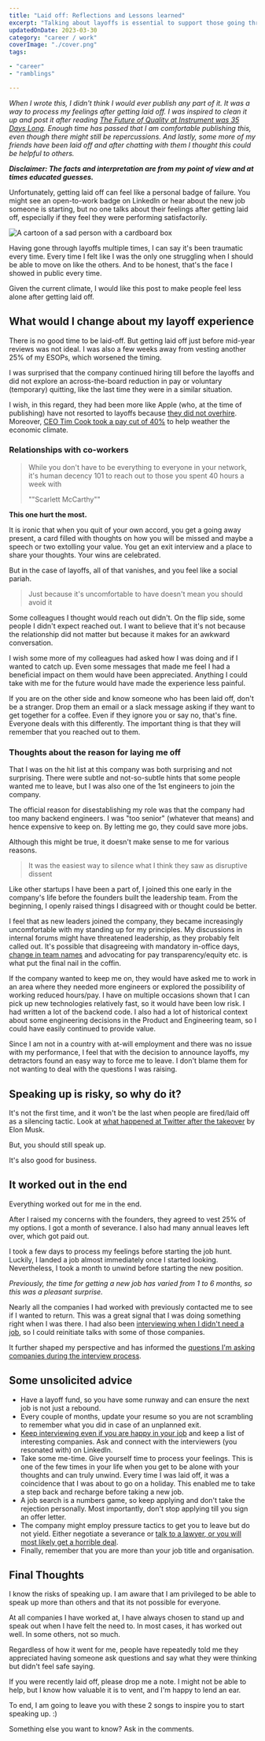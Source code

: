 ```yaml
---
title: "Laid off: Reflections and Lessons learned"
excerpt: "Talking about layoffs is essential to support those going through it. Reflections and Lessons learned after getting laid off again"
updatedOnDate: 2023-03-30
category: "career / work"
coverImage: "./cover.png"
tags:

- "career"
- "ramblings"

---
```


_When I wrote this, I didn't think I would ever publish any part of it. It was a way to process my feelings after getting laid off. I was inspired to clean it up and post it after reading [The Future of Quality at Instrument was 35 Days Long](https://angelariggs.github.io/articles/thirty-five-days). Enough time has passed that I am comfortable publishing this, even though there might still be repercussions. And lastly, some more of my friends have been laid off and after chatting with them I thought this could be helpful to others._

_**Disclaimer: The facts and interpretation are from my point of view and at times educated guesses.**_

Unfortunately, getting laid off can feel like a personal badge of failure. You might see an open-to-work badge on LinkedIn or hear about the new job someone is starting, but no one talks about their feelings after getting laid off, especially if they feel they were performing satisfactorily.

![A cartoon of a sad person with a cardboard box](./cover.png)

Having gone through layoffs multiple times, I can say it's been traumatic every time. Every time I felt like I was the only one struggling when I should be able to move on like the others. And to be honest, that's the face I showed in public every time.

Given the current climate, I would like this post to make people feel less alone after getting laid off.

## What would I change about my layoff experience

There is no good time to be laid-off. But getting laid off just before mid-year reviews was not ideal. I was also a few weeks away from vesting another 25% of my ESOPs, which worsened the timing.

I was surprised that the company continued hiring till before the layoffs and did not explore an across-the-board reduction in pay or voluntary (temporary) quitting, like the last time they were in a similar situation.

I wish, in this regard, they had been more like Apple (who, at the time of publishing) have not resorted to layoffs because [they did not overhire](https://blog.pragmaticengineer.com/apple-job-cuts-tide/). Moreover, [CEO Tim Cook took a pay cut of 40%](https://www.bbc.com/news/business-64258289) to help weather the economic climate.

### Relationships with co-workers

> While you don't have to be everything to everyone in your network, it's human decency 101 to reach out to those you spent 40 hours a week with
>
> ""Scarlett McCarthy""

**This one hurt the most.**

It is ironic that when you quit of your own accord, you get a going away present, a card filled with thoughts on how you will be missed and maybe a speech or two extolling your value. You get an exit interview and a place to share your thoughts. Your wins are celebrated.

But in the case of layoffs, all of that vanishes, and you feel like a social pariah.

> Just because it's uncomfortable to have doesn't mean you should avoid it

Some colleagues I thought would reach out didn't. On the flip side, some people I didn't expect reached out. I want to believe that it's not because the relationship did not matter but because it makes for an awkward conversation.

I wish some more of my colleagues had asked how I was doing and if I wanted to catch up. Even some messages that made me feel I had a beneficial impact on them would have been appreciated. Anything I could take with me for the future would have made the experience less painful.

If you are on the other side and know someone who has been laid off, don't be a stranger. Drop them an email or a slack message asking if they want to get together for a coffee. Even if they ignore you or say no, that's fine. Everyone deals with this differently. The important thing is that they will remember that you reached out to them.

### Thoughts about the reason for laying me off

That I was on the hit list at this company was both surprising and not surprising. There were subtle and not-so-subtle hints that some people wanted me to leave, but I was also one of the 1st engineers to join the company.

The official reason for disestablishing my role was that the company had too many backend engineers. I was "too senior" (whatever that means) and hence expensive to keep on. By letting me go, they could save more jobs.

Although this might be true, it doesn't make sense to me for various reasons.

> It was the easiest way to silence what I think they saw as disruptive dissent

Like other startups I have been a part of, I joined this one early in the company's life before the founders built the leadership team. From the beginning, I openly raised things I disagreed with or thought could be better.

I feel that as new leaders joined the company, they became increasingly uncomfortable with my standing up for my principles. My discussions in internal forums might have threatened leadership, as they probably felt called out. It's possible that disagreeing with mandatory in-office days, [change in team names](./team-name) and advocating for pay transparency/equity etc. is what put the final nail in the coffin.

If the company wanted to keep me on, they would have asked me to work in an area where they needed more engineers or explored the possibility of working reduced hours/pay. I have on multiple occasions shown that I can pick up new technologies relatively fast, so it would have been low risk. I had written a lot of the backend code. I also had a lot of historical context about some engineering decisions in the Product and Engineering team, so I could have easily continued to provide value.

Since I am not in a country with at-will employment and there was no issue with my performance, I feel that with the decision to announce layoffs, my detractors found an easy way to force me to leave. I don't blame them for not wanting to deal with the questions I was raising.

## Speaking up is risky, so why do it?

It's not the first time, and it won't be the last when people are fired/laid off as a silencing tactic. Look at [what happened at Twitter after the takeover](https://ma.nu/blog/bye-twitter) by Elon Musk.

But, you should still speak up.

<?# Twitter 1449066853314224129 /?>

It's also good for business.

<?# ResponsiveYouTube dGfcc4Np_Sc Title="Why your business needs dissenters" /?>

## It worked out in the end

Everything worked out for me in the end.

After I raised my concerns with the founders, they agreed to vest 25% of my options. I got a month of severance. I also had many annual leaves left over, which got paid out.

I took a few days to process my feelings before starting the job hunt. Luckily, I landed a job almost immediately once I started looking. Nevertheless, I took a month to unwind before starting the new position.

_Previously, the time for getting a new job has varied from 1 to 6 months, so this was a pleasant surprise._

Nearly all the companies I had worked with previously contacted me to see if I wanted to return. This was a great signal that I was doing something right when I was there. I had also been [interviewing when I didn't need a job](./interview-happy-job), so I could reinitiate talks with some of those companies.

It further shaped my perspective and has informed the [questions I'm asking companies during the interview process](./interview-interviewers-must-have-deal-breaker-list).

## Some unsolicited advice

- Have a layoff fund, so you have some runway and can ensure the next job is not just a rebound.
- Every couple of months, update your resume so you are not scrambling to remember what you did in case of an unplanned exit.
- [Keep interviewing even if you are happy in your job](https://www.ankursheel.com/blog/interview-happy-job) and keep a list of interesting companies. Ask and connect with the interviewers (you resonated with) on LinkedIn.
- Take some me-time. Give yourself time to process your feelings. This is one of the few times in your life when you get to be alone with your thoughts and can truly unwind. Every time I was laid off, it was a coincidence that I was about to go on a holiday. This enabled me to take a step back and recharge before taking a new job.
- A job search is a numbers game, so keep applying and don't take the rejection personally. Most importantly, don't stop applying till you sign an offer letter.
- The company might employ pressure tactics to get you to leave but do not yield. Either negotiate a severance or [talk to a lawyer, or you will most likely get a horrible deal](https://twitter.com/GergelyOrosz/status/1620038048913444866).
- Finally, remember that you are more than your job title and organisation.

## Final Thoughts

I know the risks of speaking up. I am aware that I am privileged to be able to speak up more than others and that its not possible for everyone.

At all companies I have worked at, I have always chosen to stand up and speak out when I have felt the need to. In most cases, it has worked out well. In some others, not so much.

Regardless of how it went for me, people have repeatedly told me they appreciated having someone ask questions and say what they were thinking but didn't feel safe saying.

If you were recently laid off, please drop me a note. I might not be able to help, but I know how valuable it is to vent, and I'm happy to lend an ear.

To end, I am going to leave you with these 2 songs to inspire you to start speaking up. :)

<?# ResponsiveYouTube QUQsqBqxoR4 Title="Brave" /?>

<?# ResponsiveYouTube CevxZvSJLk8 Title="Roar" /?>

Something else you want to know? Ask in the comments.
